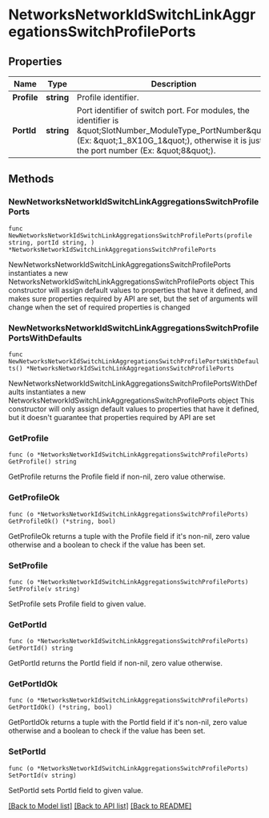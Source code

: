 # NetworksNetworkIdSwitchLinkAggregationsSwitchProfilePorts

## Properties

Name | Type | Description | Notes
------------ | ------------- | ------------- | -------------
**Profile** | **string** | Profile identifier. | 
**PortId** | **string** | Port identifier of switch port. For modules, the identifier is \&quot;SlotNumber_ModuleType_PortNumber\&quot; (Ex: \&quot;1_8X10G_1\&quot;), otherwise it is just the port number (Ex: \&quot;8\&quot;). | 

## Methods

### NewNetworksNetworkIdSwitchLinkAggregationsSwitchProfilePorts

`func NewNetworksNetworkIdSwitchLinkAggregationsSwitchProfilePorts(profile string, portId string, ) *NetworksNetworkIdSwitchLinkAggregationsSwitchProfilePorts`

NewNetworksNetworkIdSwitchLinkAggregationsSwitchProfilePorts instantiates a new NetworksNetworkIdSwitchLinkAggregationsSwitchProfilePorts object
This constructor will assign default values to properties that have it defined,
and makes sure properties required by API are set, but the set of arguments
will change when the set of required properties is changed

### NewNetworksNetworkIdSwitchLinkAggregationsSwitchProfilePortsWithDefaults

`func NewNetworksNetworkIdSwitchLinkAggregationsSwitchProfilePortsWithDefaults() *NetworksNetworkIdSwitchLinkAggregationsSwitchProfilePorts`

NewNetworksNetworkIdSwitchLinkAggregationsSwitchProfilePortsWithDefaults instantiates a new NetworksNetworkIdSwitchLinkAggregationsSwitchProfilePorts object
This constructor will only assign default values to properties that have it defined,
but it doesn't guarantee that properties required by API are set

### GetProfile

`func (o *NetworksNetworkIdSwitchLinkAggregationsSwitchProfilePorts) GetProfile() string`

GetProfile returns the Profile field if non-nil, zero value otherwise.

### GetProfileOk

`func (o *NetworksNetworkIdSwitchLinkAggregationsSwitchProfilePorts) GetProfileOk() (*string, bool)`

GetProfileOk returns a tuple with the Profile field if it's non-nil, zero value otherwise
and a boolean to check if the value has been set.

### SetProfile

`func (o *NetworksNetworkIdSwitchLinkAggregationsSwitchProfilePorts) SetProfile(v string)`

SetProfile sets Profile field to given value.


### GetPortId

`func (o *NetworksNetworkIdSwitchLinkAggregationsSwitchProfilePorts) GetPortId() string`

GetPortId returns the PortId field if non-nil, zero value otherwise.

### GetPortIdOk

`func (o *NetworksNetworkIdSwitchLinkAggregationsSwitchProfilePorts) GetPortIdOk() (*string, bool)`

GetPortIdOk returns a tuple with the PortId field if it's non-nil, zero value otherwise
and a boolean to check if the value has been set.

### SetPortId

`func (o *NetworksNetworkIdSwitchLinkAggregationsSwitchProfilePorts) SetPortId(v string)`

SetPortId sets PortId field to given value.



[[Back to Model list]](../README.md#documentation-for-models) [[Back to API list]](../README.md#documentation-for-api-endpoints) [[Back to README]](../README.md)


